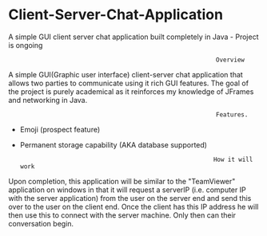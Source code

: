 # Client-Server-Chat-Application
A simple GUI client server chat application built completely in Java - Project is ongoing



                                                              Overview
                                                              
A simple GUI(Graphic user interface) client-server chat application that allows two parties to communicate using it rich GUI features. The goal of the project is purely academical as it reinforces my knowledge of JFrames and networking in Java.


                                                              Features.
- Emoji (prospect feature)
- Permanent storage capability (AKA database supported)

                            
                                                            How it will work
                                                              
 Upon completion, this application will be similar to the "TeamViewer" application on windows in that it will request a serverIP (i.e. computer IP with the server application) from the user on the server end and send this over to the user on the client end. Once the client has this IP address he will then use this to connect with the server machine. Only then can their conversation begin.                                                                
                                                               


                                                            

